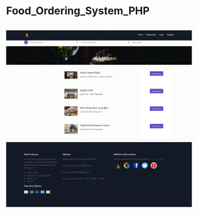 # Food_Ordering_System_PHP

 <img src="https://github.com/Ankitkumargh/Food_Ordering_System_PHP/blob/main/Home%20--%20Online%20Food%20Ordering%20System.png" alt="">
<img src="https://github.com/Ankitkumargh/Food_Ordering_System_PHP/blob/main/Restaurants%20-%20food_ordering%20System.png" alt="">
<img src="" alt="">
<img src="" alt="">
<img src="" alt="">
<img src="" alt="">
